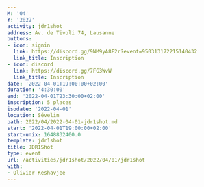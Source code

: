 ```yaml
---
M: '04'
Y: '2022'
activity: jdr1shot
address: Av. de Tivoli 74, Lausanne
buttons:
- icon: signin
  link: https://discord.gg/9NM9yA8F2r?event=950313172215140432
  link_title: Inscription
- icon: discord
  link: https://discord.gg/7FG3WvW
  link_title: Inscription
date: '2022-04-01T19:00:00+02:00'
duration: '4:30:00'
end: '2022-04-01T23:30:00+02:00'
inscription: 5 places
isodate: '2022-04-01'
location: Sévelin
path: 2022/04/2022-04-01-jdr1shot.md
start: '2022-04-01T19:00:00+02:00'
start-unix: 1648832400.0
template: jdr1shot
title: JDR1Shot
type: event
url: /activities/jdr1shot/2022/04/01/jdr1shot
with:
- Olivier Keshavjee
---
```

